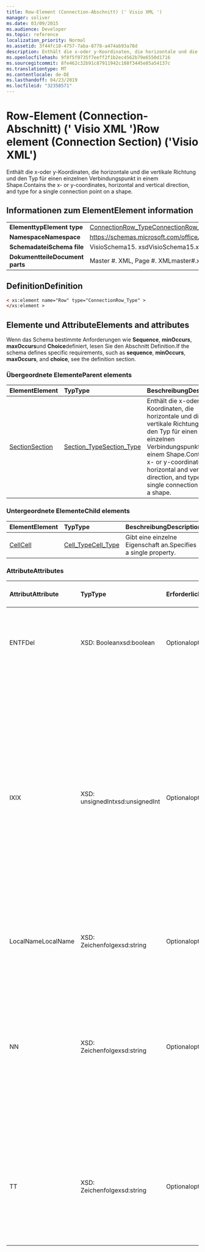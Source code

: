 ```yaml
---
title: Row-Element (Connection-Abschnitt) (' Visio XML ')
manager: soliver
ms.date: 03/09/2015
ms.audience: Developer
ms.topic: reference
localization_priority: Normal
ms.assetid: 3f44fc18-4757-7aba-8778-a474ab93a78d
description: Enthält die x-oder y-Koordinaten, die horizontale und die vertikale Richtung und den Typ für einen einzelnen Verbindungspunkt in einem Shape.
ms.openlocfilehash: 9f8f5f0735f7eeff2f1b2ec4562b79e6550d1716
ms.sourcegitcommit: 8fe462c32b91c87911942c188f3445e85a54137c
ms.translationtype: MT
ms.contentlocale: de-DE
ms.lasthandoff: 04/23/2019
ms.locfileid: "32358571"
---
```

# <a name="row-element-connection-section-visio-xml"></a><span data-ttu-id="c6edb-103">Row-Element (Connection-Abschnitt) (' Visio XML ')</span><span class="sxs-lookup"><span data-stu-id="c6edb-103">Row element (Connection Section) ('Visio XML')</span></span>

<span data-ttu-id="c6edb-104">Enthält die x-oder y-Koordinaten, die horizontale und die vertikale Richtung und den Typ für einen einzelnen Verbindungspunkt in einem Shape.</span><span class="sxs-lookup"><span data-stu-id="c6edb-104">Contains the x- or y-coordinates, horizontal and vertical direction, and type for a single connection point on a shape.</span></span>
  
## <a name="element-information"></a><span data-ttu-id="c6edb-105">Informationen zum Element</span><span class="sxs-lookup"><span data-stu-id="c6edb-105">Element information</span></span>

|||
|:-----|:-----|
|<span data-ttu-id="c6edb-106">**Elementtyp**</span><span class="sxs-lookup"><span data-stu-id="c6edb-106">**Element type**</span></span> <br/> |[<span data-ttu-id="c6edb-107">ConnectionRow_Type</span><span class="sxs-lookup"><span data-stu-id="c6edb-107">ConnectionRow_Type</span></span>](connectionrow_type-complextypevisio-xml.md) <br/> |
|<span data-ttu-id="c6edb-108">**Namespace**</span><span class="sxs-lookup"><span data-stu-id="c6edb-108">**Namespace**</span></span> <br/> |https://schemas.microsoft.com/office/visio/2012/main  <br/> |
|<span data-ttu-id="c6edb-109">**Schemadatei**</span><span class="sxs-lookup"><span data-stu-id="c6edb-109">**Schema file**</span></span> <br/> |<span data-ttu-id="c6edb-110">VisioSchema15. xsd</span><span class="sxs-lookup"><span data-stu-id="c6edb-110">VisioSchema15.xsd</span></span>  <br/> |
|<span data-ttu-id="c6edb-111">**Dokumentteile**</span><span class="sxs-lookup"><span data-stu-id="c6edb-111">**Document parts**</span></span> <br/> |<span data-ttu-id="c6edb-112">Master #. XML, Page #. XML</span><span class="sxs-lookup"><span data-stu-id="c6edb-112">master#.xml, page#.xml</span></span>  <br/> |
   
## <a name="definition"></a><span data-ttu-id="c6edb-113">Definition</span><span class="sxs-lookup"><span data-stu-id="c6edb-113">Definition</span></span>

```XML
< xs:element name="Row" type="ConnectionRow_Type" >
</xs:element >
```

## <a name="elements-and-attributes"></a><span data-ttu-id="c6edb-114">Elemente und Attribute</span><span class="sxs-lookup"><span data-stu-id="c6edb-114">Elements and attributes</span></span>

<span data-ttu-id="c6edb-115">Wenn das Schema bestimmte Anforderungen wie **Sequence**, **minOccurs**, **maxOccurs**und **Choice**definiert, lesen Sie den Abschnitt Definition.</span><span class="sxs-lookup"><span data-stu-id="c6edb-115">If the schema defines specific requirements, such as **sequence**, **minOccurs**, **maxOccurs**, and **choice**, see the definition section.</span></span> 
  
### <a name="parent-elements"></a><span data-ttu-id="c6edb-116">Übergeordnete Elemente</span><span class="sxs-lookup"><span data-stu-id="c6edb-116">Parent elements</span></span>

|<span data-ttu-id="c6edb-117">**Element**</span><span class="sxs-lookup"><span data-stu-id="c6edb-117">**Element**</span></span>|<span data-ttu-id="c6edb-118">**Typ**</span><span class="sxs-lookup"><span data-stu-id="c6edb-118">**Type**</span></span>|<span data-ttu-id="c6edb-119">**Beschreibung**</span><span class="sxs-lookup"><span data-stu-id="c6edb-119">**Description**</span></span>|
|:-----|:-----|:-----|
|[<span data-ttu-id="c6edb-120">Section</span><span class="sxs-lookup"><span data-stu-id="c6edb-120">Section</span></span>](section-element-sheet_type-complextypevisio-xml.md) <br/> |[<span data-ttu-id="c6edb-121">Section_Type</span><span class="sxs-lookup"><span data-stu-id="c6edb-121">Section_Type</span></span>](section_type-complextypevisio-xml.md) <br/> |<span data-ttu-id="c6edb-122">Enthält die x-oder y-Koordinaten, die horizontale und die vertikale Richtung und den Typ für einen einzelnen Verbindungspunkt in einem Shape.</span><span class="sxs-lookup"><span data-stu-id="c6edb-122">Contains the x- or y-coordinates, horizontal and vertical direction, and type for a single connection point on a shape.</span></span>  <br/> |
   
### <a name="child-elements"></a><span data-ttu-id="c6edb-123">Untergeordnete Elemente</span><span class="sxs-lookup"><span data-stu-id="c6edb-123">Child elements</span></span>

|<span data-ttu-id="c6edb-124">**Element**</span><span class="sxs-lookup"><span data-stu-id="c6edb-124">**Element**</span></span>|<span data-ttu-id="c6edb-125">**Typ**</span><span class="sxs-lookup"><span data-stu-id="c6edb-125">**Type**</span></span>|<span data-ttu-id="c6edb-126">**Beschreibung**</span><span class="sxs-lookup"><span data-stu-id="c6edb-126">**Description**</span></span>|
|:-----|:-----|:-----|
|[<span data-ttu-id="c6edb-127">Cell</span><span class="sxs-lookup"><span data-stu-id="c6edb-127">Cell</span></span>](cell-element-connection-rowvisio-xml.md) <br/> |[<span data-ttu-id="c6edb-128">Cell_Type</span><span class="sxs-lookup"><span data-stu-id="c6edb-128">Cell_Type</span></span>](cell_type-complextypevisio-xml.md) <br/> |<span data-ttu-id="c6edb-129">Gibt eine einzelne Eigenschaft an.</span><span class="sxs-lookup"><span data-stu-id="c6edb-129">Specifies a single property.</span></span>  <br/> |
   
### <a name="attributes"></a><span data-ttu-id="c6edb-130">Attribute</span><span class="sxs-lookup"><span data-stu-id="c6edb-130">Attributes</span></span>

|<span data-ttu-id="c6edb-131">**Attribut**</span><span class="sxs-lookup"><span data-stu-id="c6edb-131">**Attribute**</span></span>|<span data-ttu-id="c6edb-132">**Typ**</span><span class="sxs-lookup"><span data-stu-id="c6edb-132">**Type**</span></span>|<span data-ttu-id="c6edb-133">**Erforderlich**</span><span class="sxs-lookup"><span data-stu-id="c6edb-133">**Required**</span></span>|<span data-ttu-id="c6edb-134">**Beschreibung**</span><span class="sxs-lookup"><span data-stu-id="c6edb-134">**Description**</span></span>|<span data-ttu-id="c6edb-135">**Mögliche Werte**</span><span class="sxs-lookup"><span data-stu-id="c6edb-135">**Possible values**</span></span>|
|:-----|:-----|:-----|:-----|:-----|
|<span data-ttu-id="c6edb-136">ENTF</span><span class="sxs-lookup"><span data-stu-id="c6edb-136">Del</span></span>  <br/> |<span data-ttu-id="c6edb-137">XSD: Boolean</span><span class="sxs-lookup"><span data-stu-id="c6edb-137">xsd:boolean</span></span>  <br/> |<span data-ttu-id="c6edb-138">Optional</span><span class="sxs-lookup"><span data-stu-id="c6edb-138">optional</span></span>  <br/> |<span data-ttu-id="c6edb-139">Gibt an, ob eine Zeile, die andernfalls von einem Master-Shape geerbt würde, gelöscht wurde.</span><span class="sxs-lookup"><span data-stu-id="c6edb-139">Specifies whether a row that would otherwise be inherited from a master shape has been deleted.</span></span>  <br/> |<span data-ttu-id="c6edb-140">Werte des XSD: Boolean-Typs.</span><span class="sxs-lookup"><span data-stu-id="c6edb-140">Values of the xsd:boolean type.</span></span>  <br/> |
|<span data-ttu-id="c6edb-141">IX</span><span class="sxs-lookup"><span data-stu-id="c6edb-141">IX</span></span>  <br/> |<span data-ttu-id="c6edb-142">XSD: unsignedInt</span><span class="sxs-lookup"><span data-stu-id="c6edb-142">xsd:unsignedInt</span></span>  <br/> |<span data-ttu-id="c6edb-143">Optional</span><span class="sxs-lookup"><span data-stu-id="c6edb-143">optional</span></span>  <br/> |<span data-ttu-id="c6edb-144">Gibt den 1-basierten Bezeichner für die Zeile an.</span><span class="sxs-lookup"><span data-stu-id="c6edb-144">Specifies the one-based identifier for the row.</span></span> <span data-ttu-id="c6edb-145">Sie sollte unqiue und größer sein als andere Bezeichner im gleichen Abschnitt. Das Attribut IX wird nur für die Abschnitte Character, Connection, Field, FillGradient, Geometry, Layer, LineGradient, Paragraph, Rezensent, Scratch und Tabs verwendet.</span><span class="sxs-lookup"><span data-stu-id="c6edb-145">It should be unqiue and greater than other identifiers in the same section.The IX attribute is only used for the Character, Connection, Field, FillGradient, Geometry, Layer, LineGradient, Paragraph, Reviewer, Scratch, and Tabs sections.</span></span> <span data-ttu-id="c6edb-146">Eine Zeile kann nur eines der Attribute IX oder N aufweisen.</span><span class="sxs-lookup"><span data-stu-id="c6edb-146">A row can only have one of the IX or N attributes.</span></span>  <br/> |<span data-ttu-id="c6edb-147">Werte des XSD: unsignedInt-Typs.</span><span class="sxs-lookup"><span data-stu-id="c6edb-147">Values of the xsd:unsignedInt type.</span></span>  <br/> |
|<span data-ttu-id="c6edb-148">LocalName</span><span class="sxs-lookup"><span data-stu-id="c6edb-148">LocalName</span></span>  <br/> |<span data-ttu-id="c6edb-149">XSD: Zeichenfolge</span><span class="sxs-lookup"><span data-stu-id="c6edb-149">xsd:string</span></span>  <br/> |<span data-ttu-id="c6edb-150">Optional</span><span class="sxs-lookup"><span data-stu-id="c6edb-150">optional</span></span>  <br/> |<span data-ttu-id="c6edb-151">Gibt den eindeutigen sprachenabhängigen Namen der Zeile an.</span><span class="sxs-lookup"><span data-stu-id="c6edb-151">Specifies the unique language-dependent name of the row.</span></span>  <br/> |<span data-ttu-id="c6edb-152">Werte des XSD: String-Typs.</span><span class="sxs-lookup"><span data-stu-id="c6edb-152">Values of the xsd:string type.</span></span>  <br/> |
|<span data-ttu-id="c6edb-153">N</span><span class="sxs-lookup"><span data-stu-id="c6edb-153">N</span></span>  <br/> |<span data-ttu-id="c6edb-154">XSD: Zeichenfolge</span><span class="sxs-lookup"><span data-stu-id="c6edb-154">xsd:string</span></span>  <br/> |<span data-ttu-id="c6edb-155">Optional</span><span class="sxs-lookup"><span data-stu-id="c6edb-155">optional</span></span>  <br/> |<span data-ttu-id="c6edb-156">Gibt den eindeutigen sprachunabhängigen Namen der Zeile an. Das N-Attribut wird nur für die Abschnitte User, Property, Actions, Control, Connection, Hyperlink und ActionTag verwendet.</span><span class="sxs-lookup"><span data-stu-id="c6edb-156">Specifies the unique language-independent name of the row.The N attribute is only used for the User, Property, Actions, Control, Connection, Hyperlink, and ActionTag sections.</span></span> <span data-ttu-id="c6edb-157">Eine Zeile kann nur eines der Attribute IX oder N aufweisen.</span><span class="sxs-lookup"><span data-stu-id="c6edb-157">A row can only have one of the IX or N attributes.</span></span>  <br/> |<span data-ttu-id="c6edb-158">Werte des XSD: String-Typs.</span><span class="sxs-lookup"><span data-stu-id="c6edb-158">Values of the xsd:string type.</span></span>  <br/> |
|<span data-ttu-id="c6edb-159">T</span><span class="sxs-lookup"><span data-stu-id="c6edb-159">T</span></span>  <br/> |<span data-ttu-id="c6edb-160">XSD: Zeichenfolge</span><span class="sxs-lookup"><span data-stu-id="c6edb-160">xsd:string</span></span>  <br/> |<span data-ttu-id="c6edb-161">Optional</span><span class="sxs-lookup"><span data-stu-id="c6edb-161">optional</span></span>  <br/> |<span data-ttu-id="c6edb-162">Gibt den Typ des durch die Zeile dargestellten geometrischen Pfads an und wird in der Geometrie Visualisierung verwendet.</span><span class="sxs-lookup"><span data-stu-id="c6edb-162">Specifies the type of the geometric path represented by the row and used in geometry visualization.</span></span> <span data-ttu-id="c6edb-163">Das T-Attribut wird nur für den Abschnitt Geometry verwendet.</span><span class="sxs-lookup"><span data-stu-id="c6edb-163">The T attribute is only used for the Geometry section.</span></span>  <br/> |<span data-ttu-id="c6edb-164">Werte des XSD: String-Typs.</span><span class="sxs-lookup"><span data-stu-id="c6edb-164">Values of the xsd:string type.</span></span>  <br/> |
   


